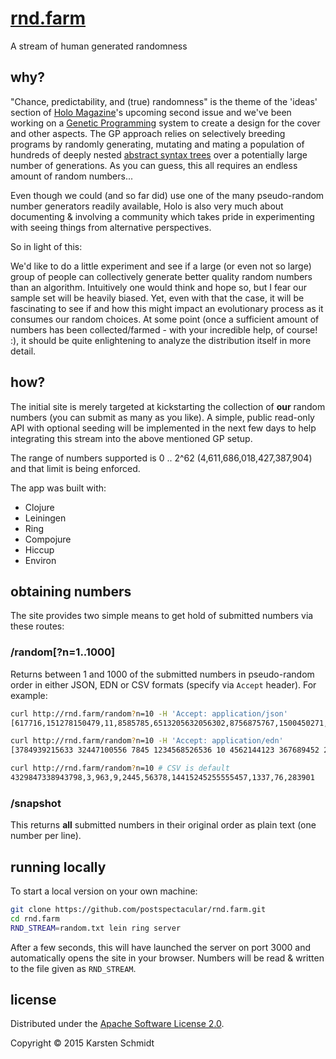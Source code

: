 # [rnd.farm](http://rnd.farm)

A stream of human generated randomness

## why?

"Chance, predictability, and (true) randomness" is the theme of the
'ideas' section of [Holo Magazine](http://holo-magazine.com/2/)'s
upcoming second issue and we've been working on a
[Genetic Programming](https://en.wikipedia.org/wiki/Genetic_programming)
system to create a design for the cover and other aspects. The GP
approach relies on selectively breeding programs by randomly
generating, mutating and mating a population of hundreds of deeply
nested
[abstract syntax trees](https://en.wikipedia.org/wiki/Abstract_syntax_tree)
over a potentially large number of generations. As you can guess, this
all requires an endless amount of random numbers...

Even though we could (and so far did) use one of the many
pseudo-random number generators readily available, Holo is also very
much about documenting & involving a community which takes pride in
experimenting with seeing things from alternative perspectives.

So in light of this:

We'd like to do a little experiment and see if a large (or even not so
large) group of people can collectively generate better quality random
numbers than an algorithm. Intuitively one would think and hope so,
but I fear our sample set will be heavily biased. Yet, even with that
the case, it will be fascinating to see if and how this might impact
an evolutionary process as it consumes our random choices. At some
point (once a sufficient amount of numbers has been collected/farmed -
with your incredible help, of course! :), it should be quite
enlightening to analyze the distribution itself in more detail.

## how?

The initial site is merely targeted at kickstarting the collection of
**our** random numbers (you can submit as many as you like). A simple,
public read-only API with optional seeding will be implemented in the
next few days to help integrating this stream into the above mentioned
GP setup.

The range of numbers supported is 0 .. 2^62
(4,611,686,018,427,387,904) and that limit is being enforced.

The app was built with:

* Clojure
* Leiningen
* Ring
* Compojure
* Hiccup
* Environ

## obtaining numbers

The site provides two simple means to get hold of submitted numbers via these routes:

### /random[?n=1..1000]

Returns between 1 and 1000 of the submitted numbers in pseudo-random order in either JSON, EDN or CSV formats (specify via `Accept` header). For example:

```bash
curl http://rnd.farm/random?n=10 -H 'Accept: application/json'
[617716,151278150479,11,8585785,6513205632056302,8756875767,1500450271,505,3388227013,5]

curl http://rnd.farm/random?n=10 -H 'Accept: application/edn'
[3784939215633 32447100556 7845 1234568526536 10 4562144123 367689452 22 545626323265 48376218205]

curl http://rnd.farm/random?n=10 # CSV is default
4329847338943798,3,963,9,2445,56378,14415245255555457,1337,76,283901
```

### /snapshot

This returns **all** submitted numbers in their original order as
plain text (one number per line).

## running locally

To start a local version on your own machine:

```bash
git clone https://github.com/postspectacular/rnd.farm.git
cd rnd.farm
RND_STREAM=random.txt lein ring server
```

After a few seconds, this will have launched the server on port 3000
and automatically opens the site in your browser. Numbers will be read
& written to the file given as `RND_STREAM`.

## license

Distributed under the [Apache Software License 2.0](http://www.apache.org/licenses/LICENSE-2.0).

Copyright © 2015 Karsten Schmidt
